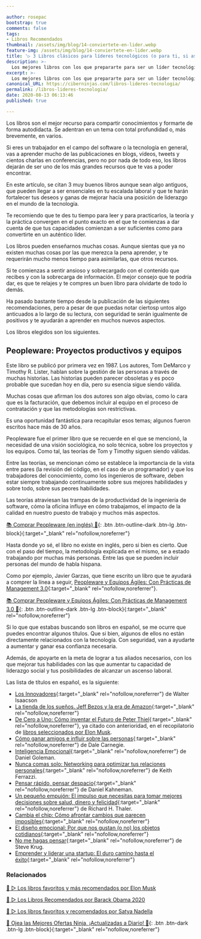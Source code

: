 ```yaml
---

author: rosepac
bootstrap: true
comments: false
tags:
- Libros Recomendados
thumbnail: /assets/img/blog/14-conviertete-en-lider.webp
feature-img: /assets/img/blog/14-conviertete-en-lider.webp
title: '▷ 3 Libros clásicos para líderes tecnológicos (o para ti, si aspiras a serlo)'
description: >-
  Los mejores libros con los que prepararte para ser un líder tecnológico dentro de tu empresa.
excerpt: >-
  Los mejores libros con los que prepararte para ser un líder tecnológico dentro de tu empresa.
canonical_URL: https://ciberninjas.com/libros-lideres-tecnologia/
permalink: /libros-lideres-tecnologia/
date: 2020-08-13 06:13:46
published: true

---
```


Los libros son el mejor recurso para compartir conocimientos y formarte de forma autodidacta. Se adentran en un tema con total profundidad o, más brevemente, en varios.

Si eres un trabajador en el campo del software o la tecnología en general, vas a aprender mucho de las publicaciones en blogs, vídeos, tweets y cientos charlas en conferencias, pero no por nada de todo eso, los libros dejarán de ser uno de los más grandes recursos que te vas a poder encontrar.

En este artículo, se citan 3 muy buenos libros aunque sean algo antiguos, que pueden llegar a ser ensenciales en tu escalada laboral y que te harán fortalecer tus deseos y ganas de mejorar hacía una posición de liderazgo en el mundo de la tecnología.

Te recomiendo que te des tu tiempo para leer y para practicarlos, la teoría y la práctica convergen en el punto exacto en el que te comienzas a dar cuenta de que tus capacidades comienzan a ser suficientes como para convertirte en un auténtico líder.

Los libros pueden enseñarnos muchas cosas. Aunque sientas que ya no existen muchas cosas por las que merezca la pena aprender, y te requerirán mucho menos tiempo para asimilarlas, que otros recursos.

Si te comienzas a sentir ansioso y sobrecargado con el contenido que recibes y con la sobrecarga de información. El mejor consejo que te podría dar, es que te relajes y te compres un buen libro para olvidarte de todo lo demás.

Ha pasado bastante tiempo desde la publicación de las siguientes recomendaciones, pero a pesar de que puedas notar ciertosp untos algo anticuados a lo largo de su lectura, con seguridad te serán igualmente de positivos y te ayudarán a aprender en muchos nuevos aspectos.

Los libros elegidos son los siguientes.

## **Peopleware: Proyectos productivos y equipos**

Este libro se publicó por primera vez en 1987. Los autores, Tom DeMarco y Timothy R. Lister, hablan sobre la gestión de las personas a través de muchas historias. Las historias pueden parecer obsoletas y es poco probable que sucedan hoy en día, pero su esencia sigue siendo válida.

Muchas cosas que afirman los dos autores son algo obvias, como lo cara que es la facturación, que debemos incluir al equipo en el proceso de contratación y que las metodologías son restrictivas.

Es una oportunidad fantástica para recapitular esos temas; algunos fueron escritos hace más de 30 años.

Peopleware fue el primer libro que se recuerde en el que se mencionó, la necesidad de una visión sociológica, no solo técnica, sobre los proyectos y los equipos. Como tal, las teorías de Tom y Timothy siguen siendo válidas.

Entre las teorías, se mencionan cómo se establece la importancia de la vista entre pares (la revisión del código, en el caso de un programador) y que los trabajadores del conocimiento, como los ingenieros de software, deben estar siempre trabajando continuamente sobre sus mejores habilidades y sobre todo, sobre sus peores habilidades.

Las teorías atraviesan las trampas de la productividad de la ingeniería de software, cómo la oficina influye en cómo trabajamos, el impacto de la calidad en nuestro puesto de trabajo y muchos más aspectos.

[📚 Comprar Peopleware (en inglés) 🛒](https://amzn.to/2DOH70P){: .btn .btn-outline-dark .btn-lg .btn-block}{:target="_blank" rel="nofollow,noreferrer"}

Hasta donde yo sé, el libro no existe en inglés, pero si bien es cierto. Que con el paso del tiempo, la metodología explicada en el mismo, se a estado trabajando por muchas más personas. Entre las que se pueden incluir personas del mundo de habla hispana.

Como por ejemplo, Javier Garzas, que tiene escrito un libro que te ayudará a comprer la línea a seguir,  [Peopleware y Equipos Ágiles: Con Prácticas de Management 3.0](https://amzn.to/3izkJr8){:target="_blank" rel="nofollow,noreferrer"}.

[📚 Comprar Peopleware y Equipos Ágiles: Con Prácticas de Management 3.0 🛒](https://amzn.to/3izkJr8){: .btn .btn-outline-dark .btn-lg .btn-block}{:target="_blank" rel="nofollow,noreferrer"}

Si lo que que estabas buscando son libros en español, se me ocurre que puedes encontrar algunos títulos. Que si bien, algunos de ellos no están directamente relacionados con la tecnología. Con seguridad, van a ayudarte a aumentar y ganar esa confianza necesaria.

Además, de apoyarte en la meta de lograr a tus aliados necesarios, con los que mejorar tus habilidades con las que aumentar tu capacidad de liderazgo social y tus posibilidades de alcanzar un ascenso laboral.

Las lista de títulos en español, es la siguiente:

- [Los Innovadores](https://amzn.to/2Co8JcH){:target="_blank" rel="nofollow,noreferrer"} de Walter Isaacson
- [La tienda de los sueños. Jeff Bezos y la era de Amazon](https://amzn.to/3gTETf8){:target="_blank" rel="nofollow,noreferrer"}
- [De Cero a Uno: Cómo inventar el Futuro de Peter Thiel](https://amzn.to/2RTqzJ4){:target="_blank" rel="nofollow,noreferrer"}, ya citado con anterioridad, en el recopilatorio de [libros seleccionados por Elon Musk](https://ciberninjas.com/libros-recomendados-elon-musk-2020/).
- [Cómo ganar amigos e influir sobre las personas](https://amzn.to/3iCNkMo){:target="_blank" rel="nofollow,noreferrer"} de Dale Carnegie.
- [Inteligencia Emocional](https://amzn.to/3izvXfg){:target="_blank" rel="nofollow,noreferrer"} de Daniel Goleman.
- [Nunca comas solo: Networking para optimizar tus relaciones personales](https://amzn.to/3gRiVJy){:target="_blank" rel="nofollow,noreferrer"} de Keith Ferrazzi.
- [Pensar rápido, pensar despacio](https://amzn.to/3h4xTvK){:target="_blank" rel="nofollow,noreferrer"} de Daniel Kahneman.
- [Un pequeño empujón: El impulso que necesitas para tomar mejores decisiones sobre salud, dinero y felicidad](https://amzn.to/3kPRT7Y){:target="_blank" rel="nofollow,noreferrer"} de Richard H. Thaler.
- [Cambia el chip: Cómo afrontar cambios que parecen imposibles](https://amzn.to/3iB1367){:target="_blank" rel="nofollow,noreferrer"}
- [El diseño emocional: Por que nos gustan (o no) los objetos cotidianos](https://amzn.to/2CmLgIK){:target="_blank" rel="nofollow,noreferrer"}
- [No me hagas pensar](https://amzn.to/2DE2HW1){:target="_blank" rel="nofollow,noreferrer"} de Steve Krug.
- [Emprender y liderar una startup: El duro camino hasta el éxito](https://amzn.to/3amtoua){:target="_blank" rel="nofollow,noreferrer"}

### Relacionados <!-- omit in toc -->

[🥇 ▷ Los libros favoritos y más recomendados por Elon Musk](https://ciberninjas.com/libros-recomendados-elon-musk-2020/)

[🥇 ▷ Los Libros Recomendados por Barack Obama 2020](https://ciberninjas.com/los-mejores-libros-de-obama-inicio-2020/)

[🥇 ▷ Los libros favoritos y recomendados por Satya Nadella](https://ciberninjas.com/libros-recomendados-satya-nadella-2020/)

[🎁 Ojea las Mejores Ofertas Ninja, ¡Actualizadas a Diario! 🛒](https://www.amazon.es/shop/cibercursos){: .btn .btn-dark .btn-lg .btn-block}{:target="_blank" rel="nofollow,noreferrer"}